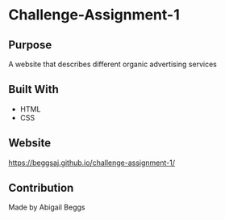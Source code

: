 # Challenge-Assignment-1

## Purpose
A website that describes different organic advertising services

## Built With
* HTML
* CSS

## Website
https://beggsaj.github.io/challenge-assignment-1/



## Contribution
Made by Abigail Beggs
